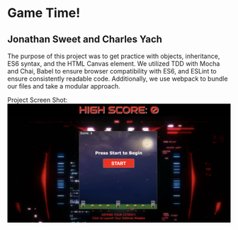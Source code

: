 # Game Time!
## Jonathan Sweet and Charles Yach

The purpose of this project was to get practice with objects, inheritance, ES6 syntax, and the HTML Canvas element. We utilized TDD with Mocha and Chai, Babel to ensure browser compatibility with ES6, and ESLint to ensure consistently readable code. Additionally, we use webpack to bundle our files and take a modular approach.

Project Screen Shot:
![Screen Shot](src/images/game-screenshot1.png)